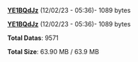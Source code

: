 [**YE1BQdJz**](/data/YE1BQdJz.txt) (12/02/23 - 05:36)- 1089 bytes

[**YE1BQdJz**](/data/YE1BQdJz.txt) (12/02/23 - 05:36)- 1089 bytes

**Total Datas**: 9571

**Total Size**: 63.90 MB / 63.9 MB